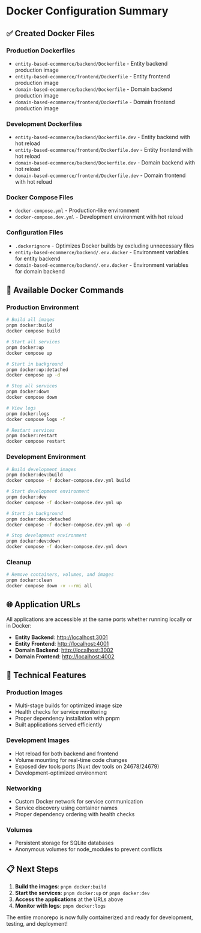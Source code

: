 # Docker Configuration Summary

## ✅ Created Docker Files

### Production Dockerfiles

- `entity-based-ecommerce/backend/Dockerfile` - Entity backend production image
- `entity-based-ecommerce/frontend/Dockerfile` - Entity frontend production image
- `domain-based-ecommerce/backend/Dockerfile` - Domain backend production image
- `domain-based-ecommerce/frontend/Dockerfile` - Domain frontend production image

### Development Dockerfiles

- `entity-based-ecommerce/backend/Dockerfile.dev` - Entity backend with hot reload
- `entity-based-ecommerce/frontend/Dockerfile.dev` - Entity frontend with hot reload
- `domain-based-ecommerce/backend/Dockerfile.dev` - Domain backend with hot reload
- `domain-based-ecommerce/frontend/Dockerfile.dev` - Domain frontend with hot reload

### Docker Compose Files

- `docker-compose.yml` - Production-like environment
- `docker-compose.dev.yml` - Development environment with hot reload

### Configuration Files

- `.dockerignore` - Optimizes Docker builds by excluding unnecessary files
- `entity-based-ecommerce/backend/.env.docker` - Environment variables for entity backend
- `domain-based-ecommerce/backend/.env.docker` - Environment variables for domain backend

## 🚀 Available Docker Commands

### Production Environment

```bash
# Build all images
pnpm docker:build
docker compose build

# Start all services
pnpm docker:up
docker compose up

# Start in background
pnpm docker:up:detached
docker compose up -d

# Stop all services
pnpm docker:down
docker compose down

# View logs
pnpm docker:logs
docker compose logs -f

# Restart services
pnpm docker:restart
docker compose restart
```

### Development Environment

```bash
# Build development images
pnpm docker:dev:build
docker compose -f docker-compose.dev.yml build

# Start development environment
pnpm docker:dev
docker compose -f docker-compose.dev.yml up

# Start in background
pnpm docker:dev:detached
docker compose -f docker-compose.dev.yml up -d

# Stop development environment
pnpm docker:dev:down
docker compose -f docker-compose.dev.yml down
```

### Cleanup

```bash
# Remove containers, volumes, and images
pnpm docker:clean
docker compose down -v --rmi all
```

## 🌐 Application URLs

All applications are accessible at the same ports whether running locally or in Docker:

- **Entity Backend**: <http://localhost:3001>
- **Entity Frontend**: <http://localhost:4001>
- **Domain Backend**: <http://localhost:3002>
- **Domain Frontend**: <http://localhost:4002>

## 🔧 Technical Features

### Production Images

- Multi-stage builds for optimized image size
- Health checks for service monitoring
- Proper dependency installation with pnpm
- Built applications served efficiently

### Development Images

- Hot reload for both backend and frontend
- Volume mounting for real-time code changes
- Exposed dev tools ports (Nuxt dev tools on 24678/24679)
- Development-optimized environment

### Networking

- Custom Docker network for service communication
- Service discovery using container names
- Proper dependency ordering with health checks

### Volumes

- Persistent storage for SQLite databases
- Anonymous volumes for node_modules to prevent conflicts

## 📋 Next Steps

1. **Build the images**: `pnpm docker:build`
2. **Start the services**: `pnpm docker:up` or `pnpm docker:dev`
3. **Access the applications** at the URLs above
4. **Monitor with logs**: `pnpm docker:logs`

The entire monorepo is now fully containerized and ready for development, testing, and deployment!
